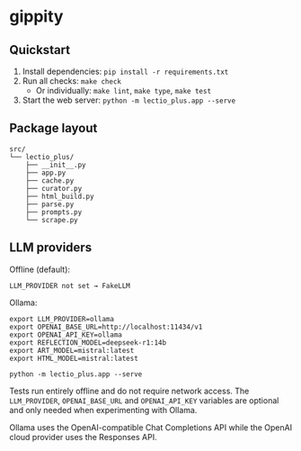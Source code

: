 # gippity

## Quickstart

1. Install dependencies: `pip install -r requirements.txt`
2. Run all checks: `make check`
   - Or individually: `make lint`, `make type`, `make test`
3. Start the web server: `python -m lectio_plus.app --serve`

## Package layout

```
src/
└── lectio_plus/
    ├── __init__.py
    ├── app.py
    ├── cache.py
    ├── curator.py
    ├── html_build.py
    ├── parse.py
    ├── prompts.py
    └── scrape.py
```

## LLM providers

Offline (default):

```
LLM_PROVIDER not set → FakeLLM
```

Ollama:

```
export LLM_PROVIDER=ollama
export OPENAI_BASE_URL=http://localhost:11434/v1
export OPENAI_API_KEY=ollama
export REFLECTION_MODEL=deepseek-r1:14b
export ART_MODEL=mistral:latest
export HTML_MODEL=mistral:latest

python -m lectio_plus.app --serve
```

Tests run entirely offline and do not require network access.  The
`LLM_PROVIDER`, `OPENAI_BASE_URL` and `OPENAI_API_KEY` variables are optional
and only needed when experimenting with Ollama.

Ollama uses the OpenAI-compatible Chat Completions API while the OpenAI cloud
provider uses the Responses API.
